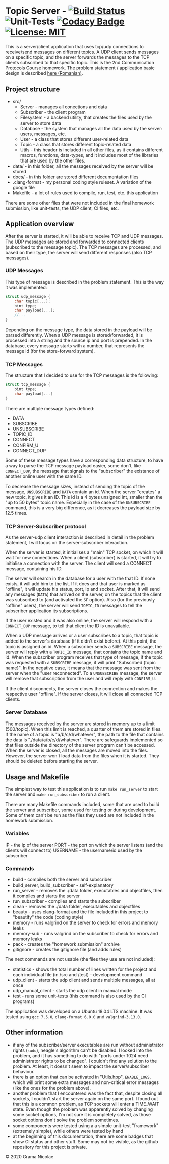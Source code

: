 # Topic Server - [![Build Status](https://travis-ci.com/gramanicu/TopicServer.svg?token=bpyWbq9HzbqLxtGzRHpD&branch=master)](https://travis-ci.com/gramanicu/TopicServer) ![Unit-Tests](https://github.com/gramanicu/TopicServer/workflows/Unit-Tests/badge.svg) [![Codacy Badge](https://api.codacy.com/project/badge/Grade/bd76c224f71142bc82f27c42864a6d91)](https://www.codacy.com?utm_source=github.com&amp;utm_medium=referral&amp;utm_content=gramanicu/TopicServer&amp;utm_campaign=Badge_Grade) [![License: MIT](https://img.shields.io/badge/License-MIT-yellow.svg)](https://opensource.org/licenses/MIT)

This is a server/client application that uses tcp/udp connections to receive/send messages on different topics. A UDP client sends messages on a specific topic, and the server forwards the messages to the TCP clients subscribed to that specific topic. This is the 2nd Communication Protocols Course homework. The problem statement / application basic design is described [here (Romanian)](./docs/problem_statement.pdf).

## Project structure

- src/
  - Server - manages all conections and data
  - Subscriber - the client program
  - Filesystem - a backend utility, that creates the files used by the server to store data
  - Database - the system that manages all the data used by the server: users, messages, etc.
  - User - a class that stores different user-related data
  - Topic - a class that stores different topic-related data
  - Utils - this header is included in all other files, as it contains different macros, functions, data-types, and it includes most of the libraries that are used by the other files.
- data/ - in this folder, all the messages received by the server will be stored
- docs/ - in this folder are stored different documentation files
- .clang-format - my personal coding style ruleset. A variation of the google file
- Makefile - a lot of rules used to compile, run, test, etc. this application

There are some other files that were not included in the final homework submission, like unit-tests, the UDP client, CI files, etc.

## Application overview

After the server is started, it will be able to receive TCP and UDP messages. The UDP messages are stored and forwarded to connected clients (subscribed to the message topic). The TCP messages are processed, and based on their type, the server will send different responses (also TCP messages).

### UDP Messages

This type of message is described in the problem statement. This is the way it was implemented:

```cpp
struct udp_message {
    char topic[...];
    bint type;
    char payload[...];
    //...
}
```

Depending on the message type, the data stored in the payload will be parsed differently. When a UDP message is stored/forwarded, it is processed into a string and the source ip and port is prepended. In the database, every message starts with a number, that represents the message id (for the store-forward system).

### TCP Messages

The structure that I decided to use for the TCP messages is the following:

```cpp
struct tcp_message {
    bint type;
    char payload[...]
}
```

There are multiple message types defined:

- DATA
- SUBSCRIBE
- UNSUBSCRIBE
- TOPIC_ID
- CONNECT
- CONFIRM_U
- CONNECT_DUP

Some of these message types have a corresponding data structure, to have a way to parse the TCP message payload easier, some don't, like `CONNECT_DUP`, the message that signals to the "subscriber" the existance of another online user with the same ID.

To decrease the message sizes, instead of sending the topic of the message, `UNSUBSCRIBE` and `DATA` contain an id. When the server "creates" a new topic, it gives it an ID. This id is a 4 bytes unsigned int, smaller than the "up to 50 bytes" topic name. Especially in the case of the `UNSUBSCRIBE` command, this is a very big difference, as it decreases the payload size by 12.5 times.

### TCP Server-Subscriber protocol

As the server-udp client interaction is described in detail in the problem statement, I will focus on the server-subscriber interaction.

When the server is started, it initialises a "main" TCP socket, on which it will wait for new connections. When a client (subscriber) is started, it will try to initialise a connection with the server. The client will send a CONNECT message, containing his ID.

The server will search in the database for a user with the that ID. If none exists, it will add him to the list. If it does and that user is marked as "offline", it will update his status, port, ip and socket. After that, it will send any messages (`DATA`) that arrived on the server, on the topics that the client was subscribed to (and activated the `SF` option). Also (for the previously "offline" users), the server will send `TOPIC_ID` messages to tell the subscriber application its subscriptions.

If the user existed and it was also online, the server will respond with a `CONNECT_DUP` message, to tell that client the ID is unavailable.

When a UDP message arrives or a user subscribes to a topic, that topic is added to the server's database (if it didn't exist before). At this point, the topic is assigned an id. When a subscriber sends a `SUBSCRIBE` message, the server will reply with a `TOPIC_ID` message, that contains the topic name and id. When the subscriber program receives that type of message, if the topic was requested with a `SUBSCRIBE` message, it will print "Subscribed {topic name}". In the negative case, it means that the message was sent from the server when the "user reconnected". To a `UNSUBSCRIBE` message, the server will remove that subscription from the user and will reply with `CONFIRM_U`.

If the client disconnects, the server closes the connection and makes the respective user "offline". If the server closes, it will close all connected TCP clients.

### Server Database

The messages received by the server are stored in memory up to a limit (500/topic). When this limit is reached, a quarter of them are stored in files. If the name of a topic is "a/b/c/d/whatever", the path to the file that contains the data is "./data/a/b/c/d/whatever". There are safeguards implemented so that files outside the directory of the server program can't be accessed. When the server is closed, all the messages are moved into the files. However, the server won't load data from the files when it is started. They should be deleted before starting the server.

## Usage and Makefile

The simplest way to test this application is to run `make run_server` to start the server and `make run_subscriber` to run a client.

There are many Makefile commands included, some that are used to build the server and subscriber, some used for testing or during development. Some of them can't be run as the files they used are not included in the homework submission.

### Variables

IP - the ip of the server
PORT - the port on which the server listens (and the clients will connect to)
USERNAME - the username/id used by the subscriber

### Commands

- build - compiles both the server and subscriber
- build_server, build_subscriber - self-explanatory
- run_server - removes the ./data folder, executables and objectfiles, then it compiles and starts the server
- run_subscriber - compiles and starts the subscriber
- clean - removes the ./data folder, executables and objectfiles
- beauty - uses clang-format and the file included in this project to "beautify" the code (coding style)
- memory - runs valgrind on the server to check for errors and memory leaks
- memory-sub - runs valgrind on the subscriber to check for errors and memory leaks
- pack - creates the "homework submission" archive
- gitignore - creates the gitignore file (and adds rules)

The next commands are not usable (the files they use are not included):

- statistics - shows the total number of lines written for the project and each individual file (in /src and /test) - development command
- udp_client - starts the udp client and sends multiple messages, all at once
- udp_manual_client - starts the udp client in manual mode
- test - runs some unit-tests (this command is also used by the CI programs)

The application was developed on a Ubuntu 18.04 LTS machine. It was tested using `gcc 7.5.0`, `clang-format 6.0.0` and `valgrind-3.13.0`.

## Other information

- if any of the subscriber/server executables are run without administrator rights (`sudo`), neagle's algorithm can't be disabled. I looked into the problem, and it has something to do with "ports under 1024 need administrator rights to be changed". I couldn't find any solution to the problem. At least, it doesn't seem to impact the server/subscriber behaviour.
- there is an option that can be activated in "Utils.hpp", `ENABLE_LOGS`, which will print some extra messages and non-critical error messages (like the ones for the problem above).
- another problem that I encountered was the fact that, despite closing all sockets, I couldn't start the server again on the same port. I found out that this is a common problem, as TCP sockets will enter a TIME_WAIT state. Even though the problem was apparently solved by changing some socket options, I'm not sure it is completely solved, as those socket options don't solve the problem sometimes.
- some components were tested using a a simple unit-test "framework" (extremely simple), while others were tested by hand
- at the beginning of this documentation, there are some badges that show CI status and other stuff. Some may not be visible, as the github repository for this project is private.

© 2020 Grama Nicolae
